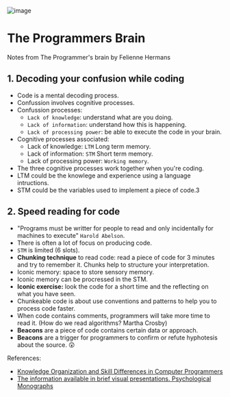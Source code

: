 ![image](https://user-images.githubusercontent.com/17634377/209581449-5fc4c8d1-8af4-43e3-9c50-6e3916958039.png)

# The Programmers Brain

Notes from The Programmer's brain by Felienne Hermans

## 1. Decoding your confusion while coding

- Code is a mental decoding process.
- Confussion involves cognitive processes.
- Confussion processes:
  - `Lack of knowledge`: understand what are you doing.
  - `Lack of information`: understand how this is happening. 
  - `Lack of processing power`: be able to execute the code in your brain.
- Cognitive processes associated:
  - Lack of knowledge: `LTM` Long term memory.
  - Lack of information: `STM` Short term memory. 
  - Lack of processing power: `Working memory`.
- The three cognitive processes work together when you're coding.
- LTM could be the knowlege and experience using a language intructions.
- STM could be the variables used to implement a piece of code.3

## 2. Speed reading for code

- "Programs must be writter for people to read and only incidentally for machines to execute" `Harold Abelson`.
- There is often a lot of focus on producing code.
- `STM` is limited (6 slots).
- **Chunking technique** to read code: read a piece of code for 3 minutes and try to remember it. Chunks help to structure your interpretation.
- Iconic memory: space to store sensory memory.
- Iconic memory can be procressed in the STM.
- **Iconic exercise:** look the code for a short time and the reflecting on what you have seen.
- Chunkeable code is about use conventions and patterns to help you to process code faster.
- When code contains comments, programmers will take more time to read it. (How do we read algorithms? Martha Crosby)
- **Beacons** are a piece of code contains certain data or approach.
- **Beacons** are a trigger for programmers to confirm or refute hyphotesis about the source. 😲

References:
- [Knowledge Organization and Skill Differences in Computer Programmers](https://www.researchgate.net/publication/222462455_Knowledge_Organization_and_Skill_Differences_in_Computer_Programmers)
- [The information available in brief visual presentations. Psychological Monographs](https://www.researchgate.net/publication/36143888_The_information_available_in_brief_visual_presentations_Psychological_Monographs_General_and_Applied_74_1-29)    
